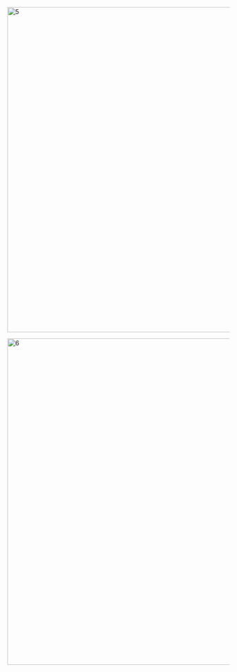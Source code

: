 
 <img width="737" alt="5" src="https://github.com/user-attachments/assets/c29c1ce3-08dd-45bb-ac1d-8c8fcdd7bf08">

<img width="740" alt="6" src="https://github.com/user-attachments/assets/8f2da0cc-3e37-43cb-a978-33d44115898f">
